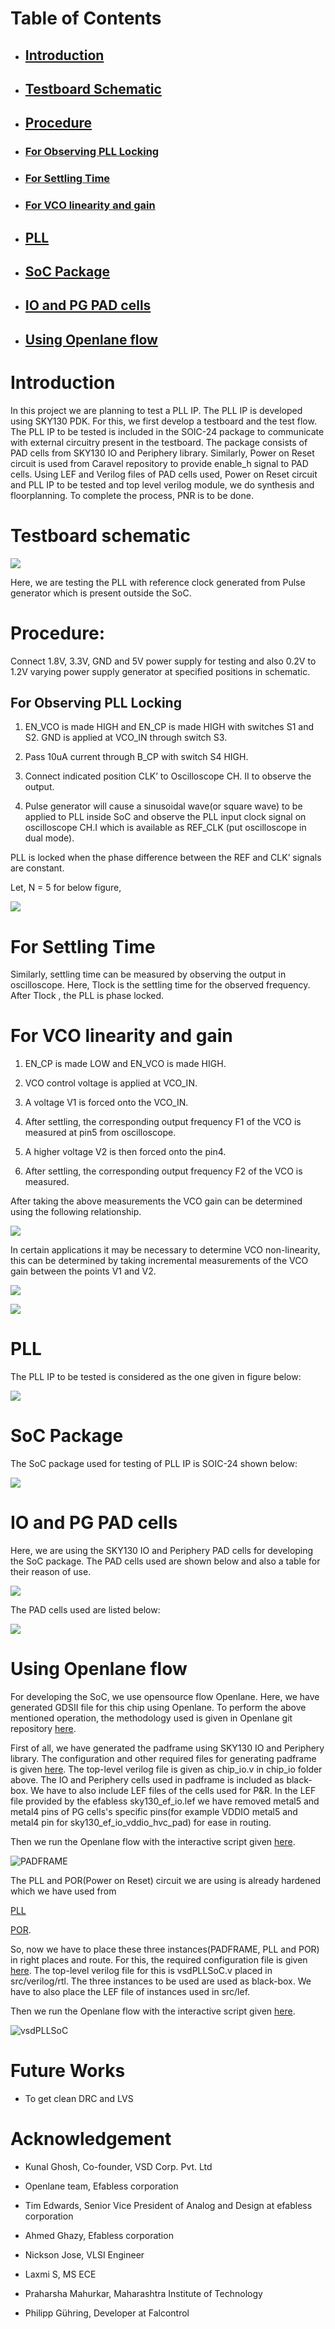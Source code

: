 


# Table of Contents


* ## [Introduction](https://github.com/rsnkhatri3/pllsoc/wiki#introduction)

* ##  [Testboard Schematic](https://github.com/rsnkhatri3/pllsoc#testboard-schematic)

* ##  [Procedure](https://github.com/rsnkhatri3/pllsoc#procedure)

* ### [For Observing PLL Locking](https://github.com/rsnkhatri3/pllsoc#for-observing-pll-locking)
   
* ### [For Settling Time](https://github.com/rsnkhatri3/pllsoc#for-settling-time)

* ###  [For VCO linearity and gain](https://github.com/rsnkhatri3/pllsoc#for-vco-linearity-and-gain)

* ##  [PLL](https://github.com/rsnkhatri3/pllsoc#pll)

* ##  [SoC Package](https://github.com/rsnkhatri3/pllsoc#soc-package)

* ##  [IO and PG PAD cells](https://github.com/rsnkhatri3/pllsoc#io-and-pg-pad-cells)

* ## [Using Openlane flow](https://github.com/rsnkhatri3/pllsoc/wiki#using-openlane-for-synthesis-and-floorplanning)





# Introduction


In this project we are planning to test a PLL IP. The PLL IP is developed using SKY130 PDK. For this, we first develop a testboard and the test flow. The PLL IP to be tested is included in the SOIC-24 package to communicate with external circuitry present in the testboard. The package consists of PAD cells from SKY130 IO and Periphery library. Similarly, Power on Reset circuit is used from Caravel repository to provide enable_h signal to PAD cells. Using LEF and Verilog files of PAD cells used, Power on Reset circuit and PLL IP to be tested and top level verilog module, we do synthesis and floorplanning. To complete the process, PNR is to be done.









# Testboard schematic

![](https://github.com/rsnkhatri3/pllsoc/blob/main/images/pll_testboard.png)



Here, we are testing the PLL with reference clock generated from Pulse generator which is present outside the SoC.



# Procedure:
 

Connect 1.8V, 3.3V, GND and 5V power supply for testing and also 0.2V to 1.2V varying power supply generator at specified positions in schematic.

## For Observing PLL Locking

1. EN_VCO is made HIGH and EN_CP is made HIGH with switches S1 and S2. GND is applied at VCO_IN through switch S3. 

2. Pass 10uA current through B_CP with switch S4 HIGH. 

3. Connect indicated position CLK’ to Oscilloscope CH. II to observe the output. 

4. Pulse generator will cause a sinusoidal wave(or square wave) to be applied to PLL inside SoC and observe the PLL input clock signal on oscilloscope CH.I  which is available as REF_CLK (put oscilloscope in dual mode). 



PLL is locked when the phase difference between the REF and CLK’ signals are constant.




Let, N = 5 for below figure, 

![](https://github.com/rsnkhatri3/pllsoc/blob/main/images/pll_locking.png)


# For Settling Time


Similarly, settling time can be measured  by observing the output in oscilloscope. Here, Tlock is the settling time for the observed frequency.  After 
Tlock , the PLL is phase locked.



# For VCO linearity and gain 


1. EN_CP  is made LOW and EN_VCO  is made HIGH. 

2. VCO control voltage is applied at  VCO_IN.

3. A voltage V1 is forced onto the  VCO_IN. 

4. After settling, the corresponding output frequency F1 of the VCO is measured at pin5 from oscilloscope. 

5. A higher voltage V2 is then forced onto the pin4. 

6. After settling, the corresponding output frequency F2 of the VCO is measured.


After taking the above measurements the VCO gain can be determined using the following relationship.


![](https://github.com/rsnkhatri3/pllsoc/blob/main/images/vco_gain.png)


 
In certain applications it may be necessary to determine VCO non-linearity, this can be determined by taking incremental measurements of the VCO gain 
between the points V1 and V2.


![](https://github.com/rsnkhatri3/pllsoc/blob/main/images/vco_linearity.png)


![](https://github.com/rsnkhatri3/pllsoc/blob/main/images/vco_output.png)



# PLL

The PLL IP  to be tested is considered as the one given in figure below:

![](https://github.com/rsnkhatri3/pllsoc/blob/main/images/pll.png)


# SoC Package

The SoC package used for testing of PLL IP is SOIC-24 shown below:

![](https://github.com/rsnkhatri3/pllsoc/blob/main/images/soc_package.png)


# IO and PG PAD cells

Here, we are using the SKY130 IO and Periphery PAD cells for developing the SoC package. The PAD cells used are shown below and also a table for their reason of use.

![](https://github.com/rsnkhatri3/pllsoc/blob/main/images/pads.png)  


The PAD cells used are listed below:


![](https://github.com/rsnkhatri3/pllsoc/blob/main/images/io_pg_cells.png)



# Using Openlane flow



For developing the SoC, we use opensource flow Openlane. Here, we have generated GDSII file for this chip using Openlane. 
To perform the above mentioned operation, the methodology used is given in Openlane git repository [here](https://github.com/efabless/openlane/blob/master/doc/chip_integration.md).

First of all, we have generated the padframe using SKY130 IO and Periphery library.
The configuration and other required files for generating padframe is given [here](https://github.com/rsnkhatri3/vsdPLLSoC/tree/main/chip_io).
The top-level verilog file is given as chip_io.v in chip_io folder above. The IO and Periphery cells used in padframe is included as black-box. We have to also include LEF files of the cells used for P&R. In the LEF file provided by the efabless sky130_ef_io.lef we have removed metal5 and metal4 pins of PG cells's specific pins(for example VDDIO metal5 and metal4 pin for sky130_ef_io_vddio_hvc_pad) for ease in routing. 

Then we run the Openlane flow with the interactive script given [here](https://github.com/rsnkhatri3/vsdPLLSoC/blob/main/chip_io/interactive.tcl).



![PADFRAME](https://github.com/rsnkhatri3/vsdPLLSoC/blob/main/images/chip_io.png)




The PLL and POR(Power on Reset) circuit we are using is already hardened which we have used from 

[PLL](https://github.com/lakshmi-sathi/avsdpll_1v8) 

[POR](https://github.com/efabless/caravel/blob/master/lef/simple_por.lef).

So, now we have to place these three instances(PADFRAME, PLL and POR) in right places and route.
For this, the required configuration file is given [here](https://github.com/rsnkhatri3/vsdPLLSoC/blob/main/openlane/config.tcl).
The top-level verilog file for this is vsdPLLSoC.v placed in src/verilog/rtl. The three instances to be used are used as black-box. We have to also place the LEF file of instances used in src/lef. 

Then we run the Openlane flow with the interactive script given [here](https://github.com/rsnkhatri3/vsdPLLSoC/blob/main/openlane/interactive.tcl).





![vsdPLLSoC](https://github.com/rsnkhatri3/vsdPLLSoC/blob/main/images/vsdPLLSoC.png)



# Future Works


* To get clean DRC and LVS


# Acknowledgement


* Kunal Ghosh, Co-founder, VSD Corp. Pvt. Ltd

* Openlane team, Efabless corporation

* Tim Edwards, Senior Vice President of Analog and Design at efabless corporation

* Ahmed Ghazy, Efabless corporation

* Nickson Jose, VLSI Engineer

* Laxmi S, MS ECE

* Praharsha Mahurkar, Maharashtra Institute of Technology

* Philipp Gühring, Developer at Falcontrol

